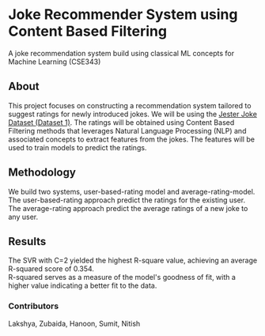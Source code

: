 # Joke Recommender System using Content Based Filtering

A joke recommendation system build using classical ML concepts for Machine Learning (CSE343)
 
## About

This project focuses on constructing a recommendation system tailored to suggest ratings for newly introduced jokes. We will be using the [Jester Joke Dataset (Dataset 1)](https://eigentaste.berkeley.edu/dataset/). The ratings will be obtained using Content Based Filtering methods that leverages Natural Language Processing (NLP) and associated concepts to extract features from the jokes. The features will be used to train models to predict the ratings.

## Methodology

We build two systems, user-based-rating model and average-rating-model.  
The user-based-rating approach predict the ratings for the existing user.  
The average-rating approach predict the average ratings of a new joke to any user.  

## Results

The SVR with C=2 yielded the highest R-square value, achieving an average R-squared score of 0.354.   
R-squared serves as a measure of the model's goodness of fit, with a higher value indicating a better fit to the data.  

### Contributors

Lakshya, Zubaida, Hanoon, Sumit, Nitish
